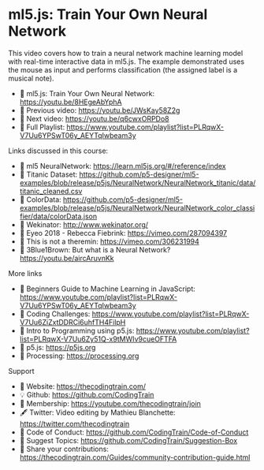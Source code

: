  # ml5.js: Train Your Own Neural Network
 
This video covers how to train a neural network machine learning model with real-time interactive data in ml5.js. The example demonstrated uses the mouse as input and performs classification (the assigned label is a musical note).

-   🔗  ml5.js: Train Your Own Neural Network: https://youtu.be/8HEgeAbYphA
-   🎥  Previous video: https://youtu.be/JWsKay58Z2g
-   🎥  Next video: https://youtu.be/q6cwxORPDo8
-   🎥  Full Playlist: https://www.youtube.com/playlist?list=PLRqwX-V7Uu6YPSwT06y_AEYTqIwbeam3y

Links discussed in this course:
-   🔗  ml5 NeuralNetwork: https://learn.ml5js.org/#/reference/index
-   🔗  Titanic Dataset: https://github.com/p5-designer/ml5-examples/blob/release/p5js/NeuralNetwork/NeuralNetwork_titanic/data/titanic_cleaned.csv
-   🔗  ColorData: https://github.com/p5-designer/ml5-examples/blob/release/p5js/NeuralNetwork/NeuralNetwork_color_classifier/data/colorData.json
-   🔗  Wekinator: http://www.wekinator.org/
-   🎥  Eyeo 2018 - Rebecca Fiebrink: https://vimeo.com/287094397
-   🎥  This is not a theremin: https://vimeo.com/306231994
-   🎥  3Blue1Brown: But what is a Neural Network? https://youtu.be/aircAruvnKk

More links
-   🎥  Beginners Guide to Machine Learning in JavaScript: https://www.youtube.com/playlist?list=PLRqwX-V7Uu6YPSwT06y_AEYTqIwbeam3y
-   🎥  Coding Challenges: https://www.youtube.com/playlist?list=PLRqwX-V7Uu6ZiZxtDDRCi6uhfTH4FilpH
-   🎥  Intro to Programming using p5.js: https://www.youtube.com/playlist?list=PLRqwX-V7Uu6Zy51Q-x9tMWIv9cueOFTFA
-   🔗  p5.js: https://p5js.org
-   🔗  Processing: https://processing.org

Support
-   🚂  Website: https://thecodingtrain.com/
-   💡  Github: https://github.com/CodingTrain
-   💖  Membership: https://youtube.com/thecodingtrain/join
-   🖋️  Twitter: Video editing by Mathieu Blanchette: https://twitter.com/thecodingtrain
-   📄  Code of Conduct: https://github.com/CodingTrain/Code-of-Conduct
-   🚩  Suggest Topics: https://github.com/CodingTrain/Suggestion-Box
-   👾  Share your contributions: https://thecodingtrain.com/Guides/community-contribution-guide.html
